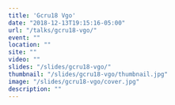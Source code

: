 ```yaml
---
title: 'Gcru18 Vgo'
date: "2018-12-13T19:15:16-05:00"
url: "/talks/gcru18-vgo/"
event: ""
location: ""
site: ""
video: ""
slides: "/slides/gcru18-vgo/"
thumbnail: "/slides/gcru18-vgo/thumbnail.jpg"
image: "/slides/gcru18-vgo/cover.jpg"
description: ""
---
```

